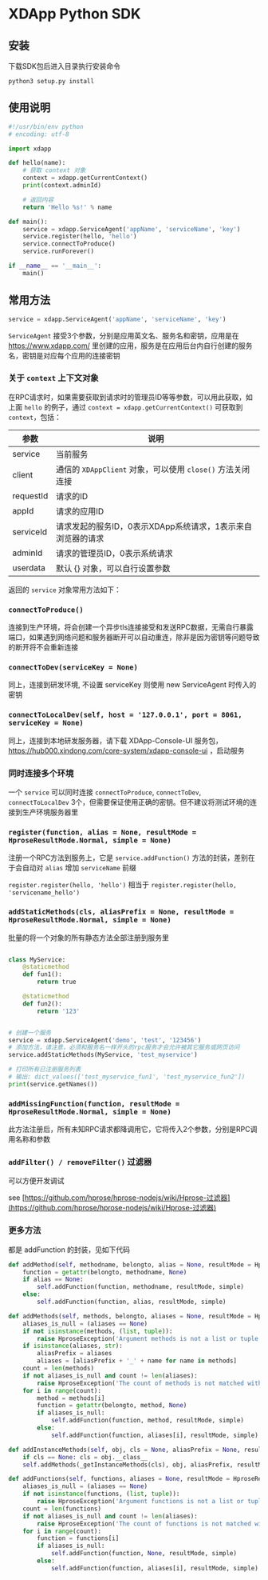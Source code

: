 # XDApp Python SDK

## 安装

下载SDK包后进入目录执行安装命令

```
python3 setup.py install
```

## 使用说明

```python
#!/usr/bin/env python
# encoding: utf-8

import xdapp

def hello(name):
    # 获取 context 对象
    context = xdapp.getCurrentContext()
    print(context.adminId)

    # 返回内容
	return 'Hello %s!' % name

def main():
	service = xdapp.ServiceAgent('appName', 'serviceName', 'key')
	service.register(hello, 'hello')
	service.connectToProduce()
    service.runForever()

if __name__ == '__main__':
	main()
```

## 常用方法

```python
service = xdapp.ServiceAgent('appName', 'serviceName', 'key')
```

`ServiceAgent` 接受3个参数，分别是应用英文名、服务名和密钥，应用是在 https://www.xdapp.com/ 里创建的应用，服务是在应用后台内自行创建的服务名，密钥是对应每个应用的连接密钥

### 关于 `context` 上下文对象

在RPC请求时，如果需要获取到请求时的管理员ID等等参数，可以用此获取，如上面 `hello` 的例子，通过 `context = xdapp.getCurrentContext()` 可获取到 `context`，包括：

参数         |   说明
------------|---------------------
service     | 当前服务
client      | 通信的 `XDAppClient` 对象，可以使用 `close()` 方法关闭连接
requestId   | 请求的ID
appId       | 请求的应用ID
serviceId   | 请求发起的服务ID，0表示XDApp系统请求，1表示来自浏览器的请求
adminId     | 请求的管理员ID，0表示系统请求
userdata    | 默认 {} 对象，可以自行设置参数

返回的 `service` 对象常用方法如下：

### `connectToProduce()`

连接到生产环境，将会创建一个异步tls连接接受和发送RPC数据，无需自行暴露端口，如果遇到网络问题和服务器断开可以自动重连，除非是因为密钥等问题导致的断开将不会重新连接

### `connectToDev(serviceKey = None)`

同上，连接到研发环境, 不设置 serviceKey 则使用 new ServiceAgent 时传入的密钥

### `connectToLocalDev(self, host = '127.0.0.1', port = 8061, serviceKey = None)`

同上，连接到本地研发服务器，请下载 XDApp-Console-UI 服务包，https://hub000.xindong.com/core-system/xdapp-console-ui ，启动服务

### 同时连接多个环境

一个 `service` 可以同时连接 `connectToProduce`, `connectToDev`, `connectToLocalDev` 3个，但需要保证使用正确的密钥。但不建议将测试环境的连接到生产环境服务器里

### `register(function, alias = None, resultMode = HproseResultMode.Normal, simple = None)`

注册一个RPC方法到服务上，它是 `service.addFunction()` 方法的封装，差别在于会自动对 `alias` 增加 `serviceName` 前缀

`register.register(hello, 'hello')` 相当于 `register.register(hello, 'servicename_hello')`


### `addStaticMethods(cls, aliasPrefix = None, resultMode = HproseResultMode.Normal, simple = None)`

批量的将一个对象的所有静态方法全部注册到服务里

```python

class MyService:
    @staticmethod
    def fun1():
        return true

    @staticmethod
    def fun2():
        return '123'


# 创建一个服务
service = xdapp.ServiceAgent('demo', 'test', '123456')
# 添加方法，请注意，必须和服务名一样开头的rpc服务才会允许被其它服务或网页访问
service.addStaticMethods(MyService, 'test_myservice')

# 打印所有已注册服务列表
# 输出: dict_values(['test_myservice_fun1', 'test_myservice_fun2'])
print(service.getNames())
```

### `addMissingFunction(function, resultMode = HproseResultMode.Normal, simple = None)`

此方法注册后，所有未知RPC请求都降调用它，它将传入2个参数，分别是RPC调用名称和参数

### `addFilter() / removeFilter()` 过滤器

可以方便开发调试

see [https://github.com/hprose/hprose-nodejs/wiki/Hprose-过滤器](https://github.com/hprose/hprose-nodejs/wiki/Hprose-过滤器)


### 更多方法

都是 addFunction 的封装，见如下代码

```python
def addMethod(self, methodname, belongto, alias = None, resultMode = HproseResultMode.Normal, simple = None):
    function = getattr(belongto, methodname, None)
    if alias == None:
        self.addFunction(function, methodname, resultMode, simple)
    else:
        self.addFunction(function, alias, resultMode, simple)

def addMethods(self, methods, belongto, aliases = None, resultMode = HproseResultMode.Normal, simple = None):
    aliases_is_null = (aliases == None)
    if not isinstance(methods, (list, tuple)):
        raise HproseException('Argument methods is not a list or tuple')
    if isinstance(aliases, str):
        aliasPrefix = aliases
        aliases = [aliasPrefix + '_' + name for name in methods]
    count = len(methods)
    if not aliases_is_null and count != len(aliases):
        raise HproseException('The count of methods is not matched with aliases')
    for i in range(count):
        method = methods[i]
        function = getattr(belongto, method, None)
        if aliases_is_null:
            self.addFunction(function, method, resultMode, simple)
        else:
            self.addFunction(function, aliases[i], resultMode, simple)

def addInstanceMethods(self, obj, cls = None, aliasPrefix = None, resultMode = HproseResultMode.Normal, simple = None):
    if cls == None: cls = obj.__class__
    self.addMethods(_getInstanceMethods(cls), obj, aliasPrefix, resultMode, simple)

def addFunctions(self, functions, aliases = None, resultMode = HproseResultMode.Normal, simple = None):
    aliases_is_null = (aliases == None)
    if not isinstance(functions, (list, tuple)):
        raise HproseException('Argument functions is not a list or tuple')
    count = len(functions)
    if not aliases_is_null and count != len(aliases):
        raise HproseException('The count of functions is not matched with aliases')
    for i in range(count):
        function = functions[i]
        if aliases_is_null:
            self.addFunction(function, None, resultMode, simple)
        else:
            self.addFunction(function, aliases[i], resultMode, simple)
```
